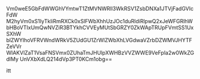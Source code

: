 Vm0weE5GbFdWWGhVYmtwT1ZtMVNWRll3WkRSV1ZsbDNXa1JTVjFadGVIcFdW
M2hyVm0xS1IyTkliRmRXCk0xSlFWbXhhUzJOc1duRldiRlpwQ2xJeWFGRlhW
bHBoVTIxUmQwNVZiR3BTYkhCVVEyMUtSbGRZY0ZkWApTRUpFVmtSS1UxSXhW
blZWYlhoVFRVWndWRkV5ZUdGU1ZrWlZWbXhLVGdwaVZrbDZWMVJHYTFZeVVr
WlAKVlZaT1VsaFNSVmx0ZUhaTmJHUlpXWHBzVVZWWE9VeFpla2w0WkZGdlMy
UnVXbXdLQ214dVp3PT0KCm1obg==

itt